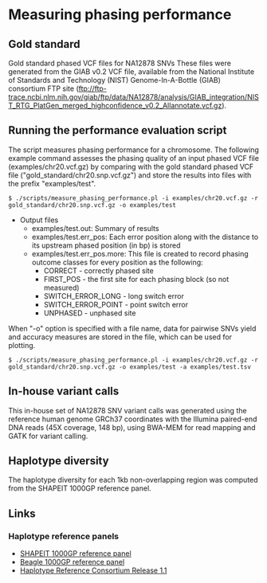 # Measuring phasing performance
## Gold standard

Gold standard phased VCF files for NA12878 SNVs These files were generated from the GIAB v0.2 VCF file, available from the National Institute of Standards and Technology (NIST) Genome-In-A-Bottle (GIAB) consortium FTP site (ftp://ftp-trace.ncbi.nlm.nih.gov/giab/ftp/data/NA12878/analysis/GIAB_integration/NIST_RTG_PlatGen_merged_highconfidence_v0.2_Allannotate.vcf.gz).

## Running the performance evaluation script

The script measures phasing performance for a chromosome. The following example command assesses the phasing quality of an
input phased VCF file (examples/chr20.vcf.gz) by comparing with the gold standard phased VCF file ("gold_standard/chr20.snp.vcf.gz") and store the results into files with the prefix "examples/test".
```
$ ./scripts/measure_phasing_performance.pl -i examples/chr20.vcf.gz -r gold_standard/chr20.snp.vcf.gz -o examples/test
```
- Output files
  - examples/test.out: Summary of results
  - examples/test.err_pos: Each error position along with the distance to its upstream phased position (in bp) is
stored
  - examples/test.err_pos.more: This file is created to record phasing outcome classes for every position as the following:
    - CORRECT - correctly phased site
    - FIRST_POS - the first site for each phasing block (so not measured)
    - SWITCH_ERROR_LONG - long switch error
    - SWITCH_ERROR_POINT - point switch error
    - UNPHASED - unphased site

When "-o" option is specified with a file name, data for pairwise SNVs yield and
accuracy measures are stored in the file, which can be used for plotting.
```
$ ./scripts/measure_phasing_performance.pl -i examples/chr20.vcf.gz -r gold_standard/chr20.snp.vcf.gz -o examples/test -a examples/test.tsv
```

## In-house variant calls

This in-house set of NA12878 SNV variant calls was generated using the reference human genome GRCh37 coordinates with the Illumina
paired-end DNA reads (45X coverage, 148 bp), using BWA-MEM for read mapping and GATK for variant calling.

## Haplotype diversity

The haplotype diversity for each 1kb non-overlapping region was computed from the SHAPEIT 1000GP reference panel.

## Links
### Haplotype reference panels
- [SHAPEIT 1000GP reference panel](https://mathgen.stats.ox.ac.uk/impute/1000GP_Phase3.html)
- [Beagle 1000GP reference panel](http://bochet.gcc.biostat.washington.edu/beagle/1000_Genomes_phase3_v5a/)
- [Haplotype Reference Consortium Release 1.1](https://ega-archive.org/datasets/EGAD00001002729)
